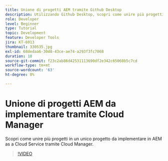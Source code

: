 ```yaml
---
title: Unione di progetti AEM tramite Github Desktop
description: Utilizzando Github Desktop, scopri come unire più progetti in un unico progetto da distribuire su AEM as a Cloud Service tramite Cloud Manager.
role: Developer
level: Beginner
type: Tutorial
topic: Development
feature: Developer Tools
jira: KT-6913
thumbnail: 330535.jpg
exl-id: 68dedaa6-30d8-43ce-ae74-a293f3fc7068
duration: 10
source-git-commit: f23c2ab86d42531113690df2e342c65060b5c7cd
workflow-type: tm+mt
source-wordcount: '63'
ht-degree: 0%

---
```


# Unione di progetti AEM da implementare tramite Cloud Manager

Scopri come unire più progetti in un unico progetto da implementare in AEM as a Cloud Service tramite Cloud Manager.

>[!VIDEO](https://video.tv.adobe.com/v/330535?quality=12&learn=on)
